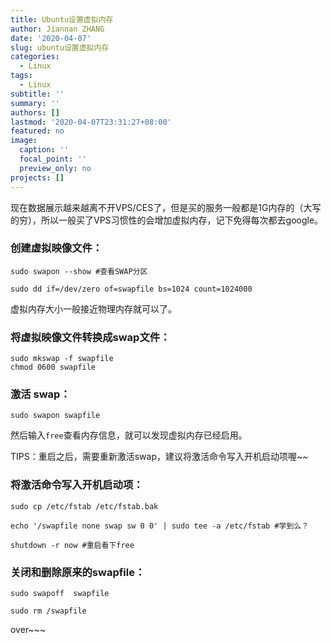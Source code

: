 ```yaml
---
title: Ubuntu设置虚拟内存
author: Jiannan ZHANG
date: '2020-04-07'
slug: ubuntu设置虚拟内存
categories:
  - Linux
tags:
  - Linux
subtitle: ''
summary: ''
authors: []
lastmod: '2020-04-07T23:31:27+08:00'
featured: no
image:
  caption: ''
  focal_point: ''
  preview_only: no
projects: []
---
```


现在数据展示越来越离不开VPS/CES了，但是买的服务一般都是1G内存的（大写的穷），所以一般买了VPS习惯性的会增加虚拟内存，记下免得每次都去google。

### 创建虚拟映像文件：

``` shell
sudo swapon --show #查看SWAP分区

sudo dd if=/dev/zero of=swapfile bs=1024 count=1024000
```

虚拟内存大小一般接近物理内存就可以了。

### 将虚拟映像文件转换成swap文件：

``` SHELL
sudo mkswap -f swapfile
chmod 0600 swapfile
```

### 激活 swap：

``` shell
sudo swapon swapfile
```

然后输入`free`查看内存信息，就可以发现虚拟内存已经启用。

TIPS：重启之后，需要重新激活swap，建议将激活命令写入开机启动项喔~~

### 将激活命令写入开机启动项：

``` shell
sudo cp /etc/fstab /etc/fstab.bak

echo '/swapfile none swap sw 0 0' | sudo tee -a /etc/fstab #学到么？

shutdown -r now #重启看下free
```

### 关闭和删除原来的swapfile：

``` shell
sudo swapoff  swapfile

sudo rm /swapfile
```

over~~~